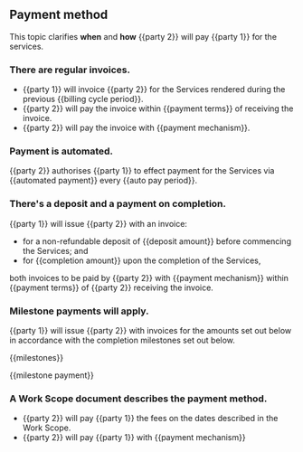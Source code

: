 ## Payment method

This topic clarifies **when** and **how** {{party 2}} will pay {{party 1}} for the services.

### There are regular invoices.

- {{party 1}} will invoice {{party 2}} for the Services rendered during the previous {{billing cycle period}}.
- {{party 2}} will pay the invoice within {{payment terms}} of receiving the invoice.
- {{party 2}} will pay the invoice with {{payment mechanism}}.

### Payment is automated.

{{party 2}} authorises {{party 1}} to effect payment for the Services via {{automated payment}} every {{auto pay period}}.

### There's a deposit and a payment on completion.

{{party 1}} will issue {{party 2}} with an invoice:
- for a non-refundable deposit of {{deposit amount}} before commencing the Services; and
- for {{completion amount}} upon the completion of the Services,

both invoices to be paid by {{party 2}} with {{payment mechanism}} within {{payment terms}} of {{party 2}} receiving the invoice.

### Milestone payments will apply.

{{party 1}} will issue {{party 2}} with invoices for the amounts set out below in accordance with the completion milestones set out below.

{{milestones}}

{{milestone payment}}

### A Work Scope document describes the payment method.

- {{party 2}} will pay {{party 1}} the fees on the dates described in the Work Scope.
- {{party 2}} will pay {{party 1}} with {{payment mechanism}}
